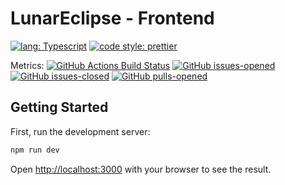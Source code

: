 # LunarEclipse - Frontend

[![lang: Typescript][typescript-badge]][typescript-url]
[![code style: prettier][prettier-badge]][prettier-url]

Metrics:
[![GitHub Actions Build Status][actions-badge]][actions-url]
[![GitHub issues-opened][issues-opened-badge]][issues-opened-url]
[![GitHub issues-closed][issues-closed-badge]][issues-closed-url]
[![GitHub pulls-opened][pull-requests-opened-badge]][pull-requests-opened-url]

## Getting Started

First, run the development server:

```bash
npm run dev
```

Open [http://localhost:3000](http://localhost:3000) with your browser to see the result.

[typescript-badge]: https://img.shields.io/badge/Language-Typescript-Blue.svg?style=flat-square
[typescript-url]: https://www.typescriptlang.org
[prettier-badge]: https://img.shields.io/badge/code_style-prettier-ff69b4.svg?style=flat-square
[prettier-url]: https://github.com/prettier/prettier
[actions-badge]: https://github.com/Equindar/LunarEclipse/workflows/CI/badge.svg?branch=master
[actions-url]: https://github.com/Equindar/LunarEclipse/actions?query=workflow%3ACI
[issues-opened-badge]: https://img.shields.io/github/issues/Equindar/LunarEclipse.svg
[issues-opened-url]: https://GitHub.com/Equindar/LunarEclipse/issues?q=is%3Aissue+is%3Aopened
[issues-closed-badge]: https://img.shields.io/github/issues-closed/Equindar/LunarEclipse.svg
[issues-closed-url]: https://GitHub.com/Equindar/LunarEclipse/issues?q=is%3Aissue+is%3Aclosed
[pull-requests-opened-badge]: https://img.shields.io/github/issues-pr/Equindar/LunarEclipse.svg
[pull-requests-opened-url]: https://GitHub.com/Equindar/LunarEclipse/pulls?q=is%3Aissue+is%3Aopened
